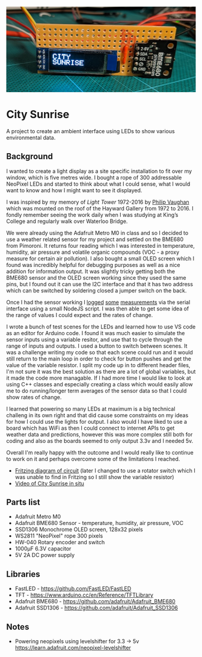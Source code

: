 ![](analysis/city-sunrise.jpg)

# City Sunrise

A project to create an ambient interface using LEDs to show various environmental data.

## Background

I wanted to create a light display as a site specific installation to fit over my window, which is five metres wide. I bought a rope of 300 addressable NeoPixel LEDs and started to think about what I could sense, what I would want to know and how I might want to see it displayed.

I was inspired by my memory of _Light Tower_ 1972-2016 by [Philip Vaughan](https://www.philipvaughan.net) which was mounted on the roof of the Hayward Gallery from 1972 to 2016. I fondly remember seeing the work daily when I was studying at King’s College and regularly walk over Waterloo Bridge.

We were already using the Adafruit Metro M0 in class and so I decided to use a weather related sensor for my project and settled on the BME680 from Pimoroni. It returns four reading which I was interested in temperature, humidity, air pressure and volatile organic compounds (VOC - a proxy measure for certain air pollution). I also bought a small OLED screen which I found was incredibly helpful for debugging purposes as well as a nice addition for information output. It was slightly tricky getting both the BME680 sensor and the OLED screen working since they used the same pins, but I found out it can use the I2C interface and that it has two address which can be switched by soldering closed a jumper switch on the back.

Once I had the sensor working I [logged](analysis/temperature-by-time.png) [some](analysis/pressure-by-time.png) [measurements](analysis/humidity-by-time.png) via the serial interface using a small NodeJS script. I was then able to get some idea of the range of values I could expect and the rates of change.

I wrote a bunch of test scenes for the LEDs and learned how to use VS code as an editor for Arduino code. I found it was much easier to simulate the sensor inputs using a variable resitor, and use that to cycle through the range of inputs and outputs. I used a button to switch between scenes. It was a challenge writing my code so that each scene could run and it would still return to the main loop in order to check for button pushes and get the value of the variable resistor. I split my code up in to different header files, I'm not sure it was the best solution as there are a lot of global variables, but it made the code more managable. If I had more time I would like to look at using C++ classes and especially creating a class which would easily allow me to do running/longer term averages of the sensor data so that I could show rates of change.

I learned that powering so many LEDs at maximum is a big technical challeng in its own right and that did cause some constraints on my ideas for how I could use the lights for output. I also would I have liked to use a board which has WiFi as then I could connect to internet APIs to get weather data and predictions, however this was more complex still both for coding and also as the boards seemed to only output 3.3v and I needed 5v.

Overall I'm really happy with the outcome and I would really like to continue to work on it and perhaps overcome some of the limitations I reached.

* [Fritzing diagram of circuit](images/city-sunrise_v1.png) (later I changed to use a rotator switch which I was unable to find in Fritzing so I still show the variable resistor)
* [Video of City Sunrise in situ](https://youtu.be/tv7C-W1Er1U)


## Parts list

- Adafruit Metro M0
- Adafruit BME680 Sensor - temperature, humidity, air pressure, VOC
- SSD1306 Monochrome OLED screen, 128x32 pixels
- WS2811 "NeoPixel" rope 300 pixels
- HW-040 Rotary encoder and switch
- 1000µF 6.3V capacitor
- 5V 2A DC power supply

## Libraries

- FastLED - https://github.com/FastLED/FastLED
- TFT - https://www.arduino.cc/en/Reference/TFTLibrary
- Adafruit BME680  - https://github.com/adafruit/Adafruit_BME680
- Adafruit SSD1306 - https://github.com/adafruit/Adafruit_SSD1306

## Notes

- Powering neopixels using levelshifter for 3.3 -> 5v https://learn.adafruit.com/neopixel-levelshifter
